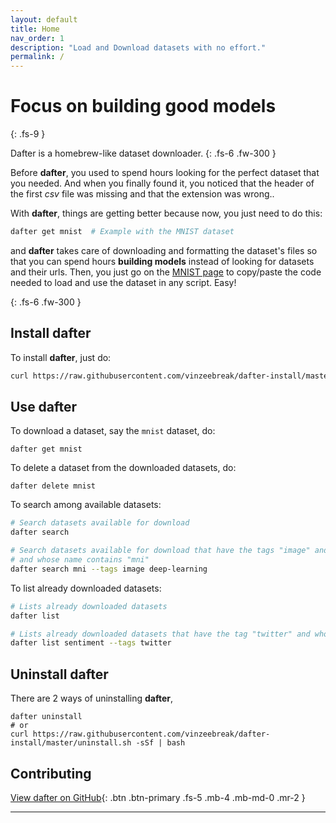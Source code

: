 ```yaml
---
layout: default
title: Home
nav_order: 1
description: "Load and Download datasets with no effort."
permalink: /
---
```


# Focus on building good models
{: .fs-9 }

Dafter is a homebrew-like dataset downloader.
{: .fs-6 .fw-300 }

Before **dafter**, you used to spend hours looking for the perfect dataset that you needed. And when you finally found it, you noticed that the header of the first *csv* file was missing and that the extension was wrong..  

With **dafter**, things are getting better because now, you just need to do this:

```bash
dafter get mnist  # Example with the MNIST dataset
```

and **dafter** takes care of downloading and formatting the dataset's files so that you can spend hours **building models** instead of looking for datasets and their urls. Then, you just go on the [MNIST page](https://vinzeebreak.github.io/dafter-loader/docs/mnist/) to copy/paste the code needed to load and use the dataset in any script.
Easy!

{: .fs-6 .fw-300 }

## Install dafter

To install **dafter**, just do:
```bash
curl https://raw.githubusercontent.com/vinzeebreak/dafter-install/master/install.sh -sSf | bash
```

## Use dafter

To download a dataset, say the `mnist` dataset, do:
```
dafter get mnist
```

To delete a dataset from the downloaded datasets, do:
```
dafter delete mnist
```

To search among available datasets:
```bash
# Search datasets available for download
dafter search
```

```bash
# Search datasets available for download that have the tags "image" and "deep-learning"
# and whose name contains "mni"
dafter search mni --tags image deep-learning
```

To list already downloaded datasets:
```bash
# Lists already downloaded datasets
dafter list
```

```bash
# Lists already downloaded datasets that have the tag "twitter" and whose name contains "sentiment"
dafter list sentiment --tags twitter
```

## Uninstall dafter

There are 2 ways of uninstalling **dafter**,

```
dafter uninstall
# or
curl https://raw.githubusercontent.com/vinzeebreak/dafter-install/master/uninstall.sh -sSf | bash
```

## Contributing

[View dafter on GitHub](https://github.com/vinzeebreak/dafter){: .btn .btn-primary .fs-5 .mb-4 .mb-md-0 .mr-2 }

---
